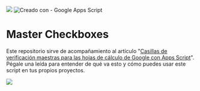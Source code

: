 ![](https://user-images.githubusercontent.com/12829262/131243963-5b57a584-9be6-4e99-87b3-1e6303362e26.png)
![Creado con - Google Apps Script](https://img.shields.io/static/v1?label=Creado+con&message=Google+Apps+Script&color=blue&style=for-the-badge&logo=GAS)
# Master Checkboxes

Este repositorio sirve de acompañamiento al artículo "[Casillas de verificación maestras para las hojas de cálculo de Google con Apps Script](https://pablofelip.online/master-checkboxes-appsscript/)". Pégale una leída para entender de qué va esto y cómo puedes usar este script en tus propios proyectos.

![](https://user-images.githubusercontent.com/12829262/131410124-02c46c15-1418-4bf0-9baa-615ad6a17ab2.gif)
